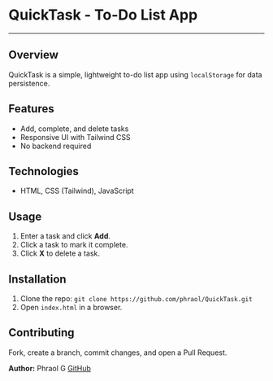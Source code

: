 # QuickTask - To-Do List App
---------------------------

## Overview
QuickTask is a simple, lightweight to-do list app using `localStorage` for data persistence.

## Features
- Add, complete, and delete tasks
- Responsive UI with Tailwind CSS
- No backend required

## Technologies
- HTML, CSS (Tailwind), JavaScript

## Usage
1. Enter a task and click **Add**.
2. Click a task to mark it complete.
3. Click **X** to delete a task.

## Installation
1. Clone the repo: `git clone https://github.com/phraol/QuickTask.git`
2. Open `index.html` in a browser.

## Contributing
Fork, create a branch, commit changes, and open a Pull Request.



**Author:** Phraol G
[GitHub](https://github.com/phraol)

